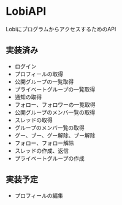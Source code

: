 # LobiAPI
LobiにプログラムからアクセスするためのAPI

## 実装済み
- ログイン
- プロフィールの取得
- 公開グループの一覧取得
- プライベートグループの一覧取得
- 通知の取得
- フォロー、フォロワーの一覧取得
- 公開グループのメンバ一覧の取得
- スレッドの取得
- グループのメンバ一覧の取得
- グー、ブー、グー解除、ブー解除
- フォロー、フォロー解除
- スレッドの作成、返信
- プライベートグループの作成

## 実装予定
- プロフィールの編集
